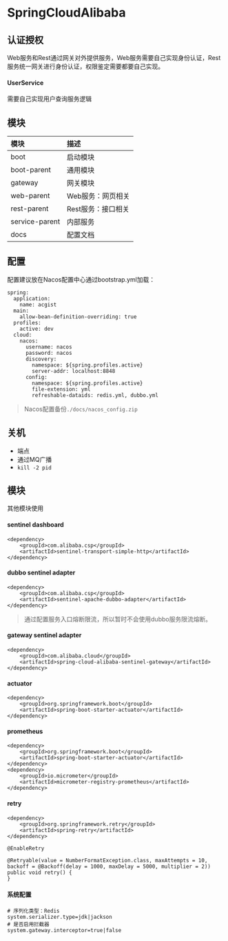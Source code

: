 # SpringCloudAlibaba

## 认证授权

Web服务和Rest通过网关对外提供服务，Web服务需要自己实现身份认证，Rest服务统一网关进行身份认证，权限鉴定需要都要自己实现。

#### UserService

需要自己实现用户查询服务逻辑

## 模块

|模块|描述|
|:-|:-|
|boot|启动模块|
|boot-parent|通用模块|
|gateway|网关模块|
|web-parent|Web服务：网页相关|
|rest-parent|Rest服务：接口相关|
|service-parent|内部服务|
|docs|配置文档|

## 配置

配置建议放在Nacos配置中心通过bootstrap.yml加载：

```
spring:
  application:
    name: acgist
  main:
    allow-bean-definition-overriding: true
  profiles:
    active: dev
  cloud:
    nacos:
      username: nacos
      password: nacos
      discovery:
        namespace: ${spring.profiles.active}
        server-addr: localhost:8848
      config:
        namespace: ${spring.profiles.active}
        file-extension: yml
        refreshable-dataids: redis.yml, dubbo.yml
```

> Nacos配置备份`./docs/nacos_config.zip`

## 关机

* 端点
* 通过MQ广播
* `kill -2 pid`

## 模块

其他模块使用

#### sentinel dashboard

```
<dependency>
	<groupId>com.alibaba.csp</groupId>
	<artifactId>sentinel-transport-simple-http</artifactId>
</dependency>
```

#### dubbo sentinel adapter

```
<dependency>
	<groupId>com.alibaba.csp</groupId>
	<artifactId>sentinel-apache-dubbo-adapter</artifactId>
</dependency>
```

> 通过配置服务入口熔断限流，所以暂时不会使用dubbo服务限流熔断。

#### gateway sentinel adapter

```
<dependency>
	<groupId>com.alibaba.cloud</groupId>
	<artifactId>spring-cloud-alibaba-sentinel-gateway</artifactId>
</dependency>
```

#### actuator

```
<dependency>
	<groupId>org.springframework.boot</groupId>
	<artifactId>spring-boot-starter-actuator</artifactId>
</dependency>
```

#### prometheus

```
<dependency>
	<groupId>org.springframework.boot</groupId>
	<artifactId>spring-boot-starter-actuator</artifactId>
</dependency>
<dependency>
	<groupId>io.micrometer</groupId>
	<artifactId>micrometer-registry-prometheus</artifactId>
</dependency>
```

#### retry

```
<dependency>
	<groupId>org.springframework.retry</groupId>
	<artifactId>spring-retry</artifactId>
</dependency>

@EnableRetry

@Retryable(value = NumberFormatException.class, maxAttempts = 10, backoff = @Backoff(delay = 1000, maxDelay = 5000, multiplier = 2))
public void retry() {
}
```

#### 系统配置

```
# 序列化类型：Redis
system.serializer.type=jdk|jackson
# 是否启用拦截器
system.gateway.interceptor=true|false
```
